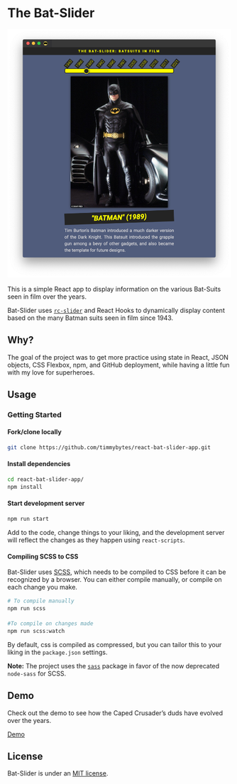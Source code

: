 # The Bat-Slider

![The Bat-Slider Screenshot](./src/img/bat-slider-screenshot.png)

This is a simple React app to display information on the various Bat-Suits seen in film over the years.

Bat-Slider uses [`rc-slider`](https://github.com/react-component/slider) and React Hooks to dynamically display content based on the many Batman suits seen in film since 1943.

## Why?

The goal of the project was to get more practice using state in React, JSON objects, CSS Flexbox, npm, and GitHub deployment, while having a little fun with my love for superheroes.

## Usage

### Getting Started

#### Fork/clone locally

```sh
git clone https://github.com/timmybytes/react-bat-slider-app.git
```

#### Install dependencies

```sh
cd react-bat-slider-app/
npm install
```

#### Start development server

```sh
npm run start
```

Add to the code, change things to your liking, and the development server will reflect the changes as they happen using `react-scripts`.

#### Compiling SCSS to CSS

Bat-Slider uses [SCSS](https://github.com/timmybytes/react-bat-slider-app.git), which needs to be compiled to CSS before it can be recognized by a browser. You can either compile manually, or compile on each change you make.

```sh
# To compile manually
npm run scss

#To compile on changes made
npm run scss:watch
```

By default, css is compiled as compressed, but you can tailor this to your liking in the `package.json` settings.

**Note:** The project uses the [`sass`](https://www.npmjs.com/package/sass) package in favor of the now deprecated `node-sass` for SCSS.

## Demo

Check out the demo to see how the Caped Crusader’s duds have evolved over the years.

[Demo](https://timmybytes.github.io/react-bat-slider-app/)

## License

Bat-Slider is under an [MIT license](./LICENSE.md).
